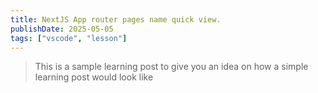 ```yaml
---
title: NextJS App router pages name quick view.
publishDate: 2025-05-05
tags: ["vscode", "lesson"]
---
```


> This is a sample learning post to give you an idea on how a simple learning post would look like
